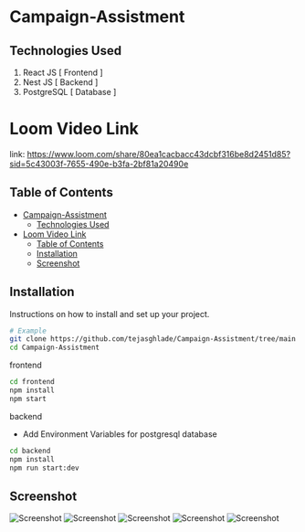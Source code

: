 
# Campaign-Assistment

## Technologies Used
1. React JS [ Frontend ]
2. Nest JS [ Backend ]
3. PostgreSQL [ Database ]

# Loom Video Link




link: https://www.loom.com/share/80ea1cacbacc43dcbf316be8d2451d85?sid=5c43003f-7655-490e-b3fa-2bf81a20490e

## Table of Contents

- [Campaign-Assistment](#campaign-assistment)
  - [Technologies Used](#technologies-used)
- [Loom Video Link](#loom-video-link)
  - [Table of Contents](#table-of-contents)
  - [Installation](#installation)
  - [Screenshot](#screenshot)

## Installation

Instructions on how to install and set up your project.

```bash
# Example
git clone https://github.com/tejasghlade/Campaign-Assistment/tree/main
cd Campaign-Assistment 
```

frontend
```bash
cd frontend
npm install
npm start
```

backend

- Add Environment Variables for postgresql database

```bash
cd backend
npm install
npm run start:dev
```



## Screenshot

![Screenshot](./Screenshot%202025-01-09%20at%205.53.57 PM.png)
![Screenshot](./Screenshot%202025-01-09%20at%205.54.03 PM.png)
![Screenshot](./Screenshot%202025-01-09%20at%205.54.10 PM.png)
![Screenshot](./Screenshot%202025-01-09%20at%205.54.15 PM.png)
![Screenshot](./Screenshot%202025-01-09%20at%205.54.26 PM.png)

